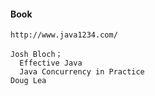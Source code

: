 #### Book

```
http://www.java1234.com/

Josh Bloch；
  Effective Java
  Java Concurrency in Practice
Doug Lea

```
